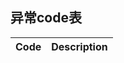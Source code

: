 ## 异常code表
| Code  | Description                                                                                                                                                                                                                                    |
|-------|------------------------------------------------------------------------------------------------------------------------------------------------------------------------------------------------------------------------------------------------|
